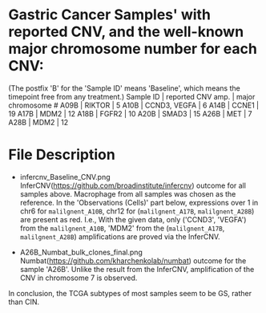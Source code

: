# Gastric Cancer Samples' with reported CNV, and the well-known major chromosome number for each CNV:
(The postfix 'B' for the 'Sample ID' means 'Baseline', which means the timepoint free from any treatment.)
Sample ID | reported CNV amp. | major chromosome #
A09B | RIKTOR | 5
A10B | CCND3, VEGFA | 6
A14B | CCNE1 | 19
A17B | MDM2 | 12
A18B | FGFR2 | 10
A20B | SMAD3 | 15
A26B | MET | 7
A28B | MDM2 | 12

# File Description 
- infercnv_Baseline_CNV.png
InferCNV(https://github.com/broadinstitute/infercnv) outcome for all samples above. Macrophage from all samples was chosen as the reference.
In the 'Observations (Cells)' part below, expressions over 1 in chr6 for `malilgnent_A10B`, chr12 for (`malilgnent_A17B`, `malilgnent_A28B`) are present as red.
I.e., With the given data, only ('CCND3', 'VEGFA') from the `malilgnent_A10B`, 'MDM2' from the (`malilgnent_A17B`, `malilgnent_A28B`) amplifications are proved via the InferCNV.

- A26B_Numbat_bulk_clones_final.png
Numbat(https://github.com/kharchenkolab/numbat) outcome for the sample 'A26B'.
Unlike the result from the InferCNV, amplification of the CNV in chromosome 7 is observed.

In conclusion, the TCGA subtypes of most samples seem to be GS, rather than CIN.